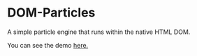 # DOM-Particles
A simple particle engine that runs within the native HTML DOM.  
  
You can see the demo [here.](https://gigabyte5671.github.io/DOM-Particles/)

